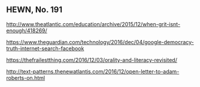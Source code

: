 ## HEWN, No. 191

http://www.theatlantic.com/education/archive/2015/12/when-grit-isnt-enough/418269/

https://www.theguardian.com/technology/2016/dec/04/google-democracy-truth-internet-search-facebook

https://thefrailestthing.com/2016/12/03/orality-and-literacy-revisited/

http://text-patterns.thenewatlantis.com/2016/12/open-letter-to-adam-roberts-on.html

